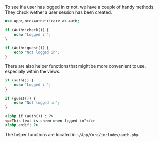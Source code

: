 To see if a user has logged in or not, we have a couple of handy methods. They check wether a user session has been created.

```php title="Example"
use App\Core\Authenticate as Auth;

if (Auth::check()) {
	echo "Logged in";
}

if (Auth::guest()) {
	echo "Not logged in";
}
```

There are also helper functions that might be more convenient to use, especially within the views.

```php
if (auth()) {
	echo "Logged in";
}

if (guest()) {
	echo "Not logged in";
}
```

```html
<?php if (auth()) : ?>
<p>This text is shown when logged in"</p>
<?php endif; ?>
```

The helper functions are located in `~/App/Core/includes/auth.php`.